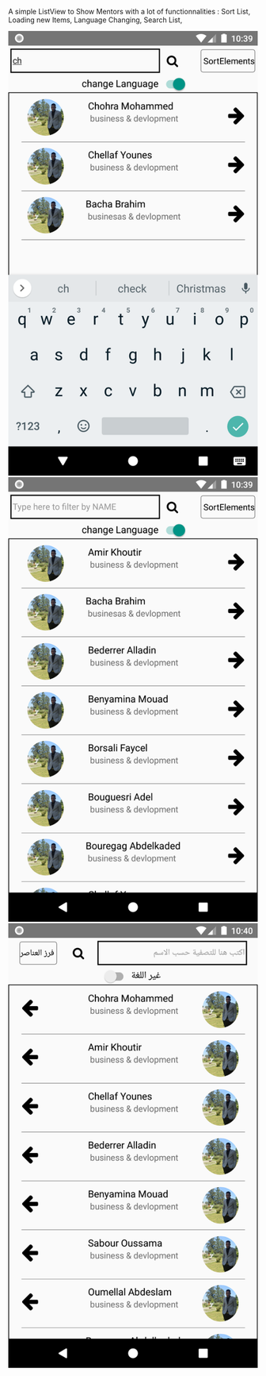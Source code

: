 A simple ListView to Show Mentors with a lot of functionnalities :
Sort List,
Loading new Items,
Language Changing,
Search List,
  

![](scr/Images/Screenshot_1559727596.png)
![](scr/Images/Screenshot_1559727575.png)
![](scr/Images/Screenshot_1559727639.png)

